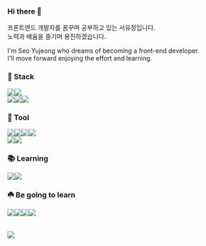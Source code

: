 ### Hi there 👋

<!--
**SEOg-u/SEOg-u** is a ✨ _special_ ✨ repository because its `README.md` (this file) appears on your GitHub profile.

Here are some ideas to get you started:

- 🔭 I’m currently working on ...
- 🌱 I’m currently learning ...
- 👯 I’m looking to collaborate on ...
- 🤔 I’m looking for help with ...
- 💬 Ask me about ...
- 📫 How to reach me: ...
- 😄 Pronouns: ...
- ⚡ Fun fact: ...
-->

<p>
  프론트엔드 개발자를 꿈꾸며 공부하고 있는 서유정입니다.
  </br>
  노력과 배움을 즐기며 용진하겠습니다.
</p>

<p>
  I'm Seo Yujeong who dreams of becoming a front-end developer.
  </br>
  I'll move forward enjoying the effort and learning.
</p>

<h3>🦄 Stack</h3>
<div style="display: flex;">
  <img src="https://img.shields.io/badge/C-A8B9CC?style=flat-square&logo=C&logoColor=white" />
  <img src="https://img.shields.io/badge/JavaScript-F7DF1E?style=flat-square&logo=JavaScript&logoColor=white" />
</div>
<div style="display: flex;">
  <img src="https://img.shields.io/badge/HTML5-E34F26?style=flat-square&logo=HTML5&logoColor=white" />
  <img src="https://img.shields.io/badge/CSS3-1572B6?style=flat-square&logo=CSS3&logoColor=white" />
  <img src="https://img.shields.io/badge/React-61DAFB?style=flat-square&logo=React&logoColor=white" />
</div>

<h3>🎁 Tool</h3>
<div style="display: flex;">
  <img src="https://img.shields.io/badge/Git-F05032?style=flat-square&logo=Git&logoColor=white" />
  <img src="https://img.shields.io/badge/GitHub-181717?style=flat-square&logo=GitHub&logoColor=white" />
  <img src="https://img.shields.io/badge/Visual Studio-5C2D91?style=flat-square&logo=Visual Studio&logoColor=white" />
  <img src="https://img.shields.io/badge/Visual Studio Code-007ACC?style=flat-square&logo=Visual Studio Code&logoColor=white" />
</div>
<div style="display: flex;">
  <img src="https://img.shields.io/badge/Notion-000000?style=flat-square&logo=Notion&logoColor=white" />
  <img src="https://img.shields.io/badge/Figma-000000?style=flat-square&logo=Figma&logoColor=white" />
</div>

<h3>📚 Learning</h3>
<div style="display: flex;">
  <img src="https://img.shields.io/badge/C++-00599C?style=flat-square&logo=C++&logoColor=white" />
  <img src="https://img.shields.io/badge/Swift-F05138?style=flat-square&logo=Swift&logoColor=white" />
</div>

<h3>☘️ Be going to learn</h3>
<div style="display: flex;">
  <img src="https://img.shields.io/badge/TypeScript-3178C6?style=flat-square&logo=TypeScript&logoColor=white"/>
  <img src="https://img.shields.io/badge/Node.js-339933?style=flat-square&logo=Node.js&logoColor=white" />
  <img src="https://img.shields.io/badge/Java-F24E1E?style=flat-square&logo=Java&logoColor=white" />
  <img src="https://img.shields.io/badge/Go-00ADD8?style=flat-square&logo=Go&logoColor=white" />
</div>

</br>
</br>

<img src="https://github-readme-stats.vercel.app/api?username=SEOg-u&show_icons=true&theme=buefy" />
